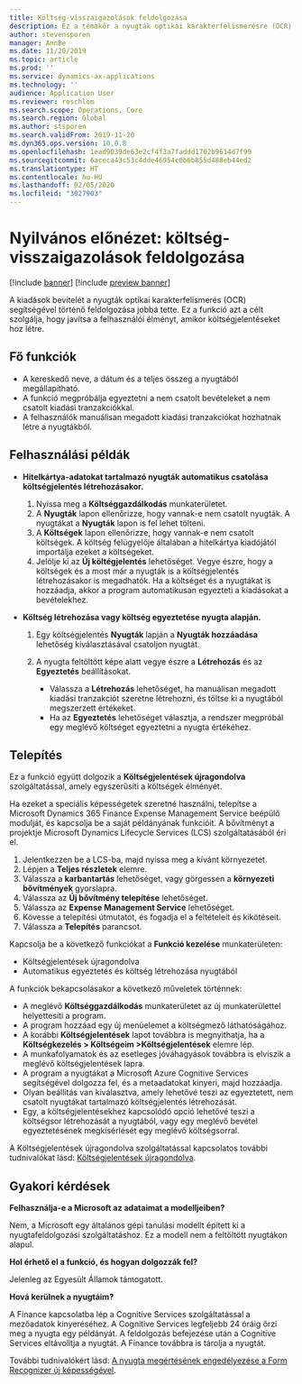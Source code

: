 ```yaml
---
title: Költség-visszaigazolások feldolgozása
description: Ez a témakör a nyugták optikai karakterfelismerésre (OCR) alapuló feldolgozásával kapcsolatban tartalmaz tájékoztatást. Ez a funkció azt a célt szolgálja, hogy javítsa a felhasználói élményt, amikor költségjelentéseket hoz létre a Microsoft Dynamics 365 Finance szolgáltatásban.
author: stevensporen
manager: AnnBe
ms.date: 11/20/2019
ms.topic: article
ms.prod: ''
ms.service: dynamics-ax-applications
ms.technology: ''
audience: Application User
ms.reviewer: roschlom
ms.search.scope: Operations, Core
ms.search.region: Global
ms.author: stsporen
ms.search.validFrom: 2019-11-20
ms.dyn365.ops.version: 10.0.8
ms.openlocfilehash: 1ead9039de63e2cf4f3a7faddd1702b9614d7f99
ms.sourcegitcommit: 6aceca43c53c4dde46954c0b6b855d488eb44ed2
ms.translationtype: HT
ms.contentlocale: hu-HU
ms.lasthandoff: 02/05/2020
ms.locfileid: "3027903"
---
```

# <a name="public-preview-expense-receipt-processing"></a>Nyilvános előnézet: költség-visszaigazolások feldolgozása

[!include [banner](../includes/banner.md)]
[!include [preview banner](../includes/preview-banner.md)]


A kiadások bevitelét a nyugták optikai karakterfelismerés (OCR) segítségével történő feldolgozása jobbá tette. Ez a funkció azt a célt szolgálja, hogy javítsa a felhasználói élményt, amikor költségjelentéseket hoz létre.

## <a name="key-features"></a>Fő funkciók

- A kereskedő neve, a dátum és a teljes összeg a nyugtából megállapítható.
- A funkció megpróbálja egyeztetni a nem csatolt bevételeket a nem csatolt kiadási tranzakciókkal.
- A felhasználók manuálisan megadott kiadási tranzakciókat hozhatnak létre a nyugtákból.

## <a name="usage-examples"></a>Felhasználási példák

- **Hitelkártya-adatokat tartalmazó nyugták automatikus csatolása költségjelentés létrehozásakor.**

    1. Nyissa meg a **Költséggazdálkodás** munkaterületet.
    2. A **Nyugták** lapon ellenőrizze, hogy vannak-e nem csatolt nyugták. A nyugtákat a **Nyugták** lapon is fel lehet tölteni.
    3. A **Költségek** lapon ellenőrizze, hogy vannak-e nem csatolt költségek. A költség felügyelője általában a hitelkártya kiadójától importálja ezeket a költségeket.
    4. Jelölje ki az **Új költégjelentés** lehetőséget. Vegye észre, hogy a költségek és a most már a nyugták is a költségjelentés létrehozásakor is megadhatók. Ha a költséget és a nyugtákat is hozzáadja, akkor a program automatikusan egyezteti a kiadásokat a bevételekhez.

- **Költség létrehozása vagy költség egyeztetése nyugta alapján.**

    1. Egy költségjelentés **Nyugták** lapján a **Nyugták hozzáadása** lehetőség kiválasztásával csatoljon nyugtát.
    2. A nyugta feltöltött képe alatt vegye észre a **Létrehozás** és az **Egyeztetés** beállításokat.

        - Válassza a **Létrehozás** lehetőséget, ha manuálisan megadott kiadási tranzakciót szeretne létrehozni, és töltse ki a nyugtából megszerzett értékeket.
        - Ha az **Egyeztetés** lehetőséget választja, a rendszer megpróbál egy meglévő költséget egyeztetni a nyugta értékéhez.

## <a name="installation"></a>Telepítés

Ez a funkció együtt dolgozik a **Költségjelentések újragondolva** szolgáltatással, amely egyszerűsíti a költségek élményét.

Ha ezeket a speciális képességetek szeretné használni, telepítse a Microsoft Dynamics 365 Finance Expense Management Service beépülő modulját, és kapcsolja be a saját példányának funkcióit. A bővítményt a projektje Microsoft Dynamics Lifecycle Services (LCS) szolgáltatásából éri el.

1. Jelentkezzen be a LCS-ba, majd nyissa meg a kívánt környezetet.
2. Lépjen a **Teljes részletek** elemre.
3. Válassza a **karbantartás** lehetőséget, vagy görgessen a **környezeti bővítmények** gyorslapra.
4. Válassza az **Új bővítmény telepítése** lehetőséget.
5. Válassza az **Expense Management Service** lehetőséget.
6. Kövesse a telepítési útmutatót, és fogadja el a feltételeit és kikötéseit.
7. Válassza a **Telepítés** parancsot.

Kapcsolja be a következő funkciókat a **Funkció kezelése** munkaterületen:

- Költségjelentések újragondolva
- Automatikus egyeztetés és költség létrehozása nyugtából

A funkciók bekapcsolásakor a következő műveletek történnek:

- A meglévő **Költséggazdálkodás** munkaterületet az új munkaterülettel helyettesíti a program.
- A program hozzáad egy új menüelemet a költségmező láthatóságához.
- A korábbi **Költségjelentések** lapot továbbra is megnyithatja, ha a **Költségkezelés > Költségeim >Költségjelentések** elemre lép.
- A munkafolyamatok és az esetleges jóváhagyások továbbra is elviszik a meglévő költségjelentések lapra.
- A program a nyugtákat a Microsoft Azure Cognitive Services segítségével dolgozza fel, és a metaadatokat kinyeri, majd hozzáadja.
- Olyan beállítás van kiválasztva, amely lehetővé teszi az egyeztetett, nem csatolt nyugtákat tartalmazó költségjelentés létrehozását.
- Egy, a költségjelentésekhez kapcsolódó opció lehetővé teszi a költségsor létrehozását a nyugtából, vagy egy meglévő bevétel egyeztetésének megkísérlését egy meglévő költségsorral.

A Költségjelentések újragondolva szolgáltatással kapcsolatos további tudnivalókat lásd: [Költségjelentések újragondolva](ExpenseWorkspaceNew.md).

## <a name="frequently-asked-questions"></a>Gyakori kérdések

**Felhasználja-e a Microsoft az adataimat a modelljeiben?**

Nem, a Microsoft egy általános gépi tanulási modellt épített ki a nyugtafeldolgozási szolgáltatáshoz. Ez a modell nem a feltöltött nyugtákon alapul.

**Hol érhető el a funkció, és hogyan dolgozzák fel?**

Jelenleg az Egyesült Államok támogatott.

**Hová kerülnek a nyugtáim?**

A Finance kapcsolatba lép a Cognitive Services szolgáltatással a mezőadatok kinyeréséhez. A Cognitive Services legfeljebb 24 óráig őrzi meg a nyugta egy példányát. A feldolgozás befejezése után a Cognitive Services eltávolítja a nyugtát. A Finance továbbra is tárolja a nyugtát.

További tudnivalókért lásd: [A nyugta megértésének engedélyezése a Form Recognizer új képességével](https://azure.microsoft.com/blog/enable-receipt-understanding-with-form-recognizer-s-new-capability/).
